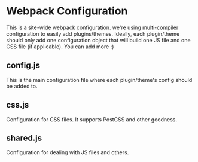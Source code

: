 # Webpack Configuration

This is a site-wide webpack configuration. we're using [multi-compiler](https://github.com/webpack/webpack/tree/master/examples/multi-compiler) configuration to easily add plugins/themes. Ideally, each plugin/theme should only add one configuration object that will build one JS file and one CSS file (if applicable). You can add more :)


## config.js
This is the main configuration file where each plugin/theme's config should be added to.

## css.js
Configuration for CSS files. It supports PostCSS and other goodness.

## shared.js
Configuration for dealing with JS files and others.
